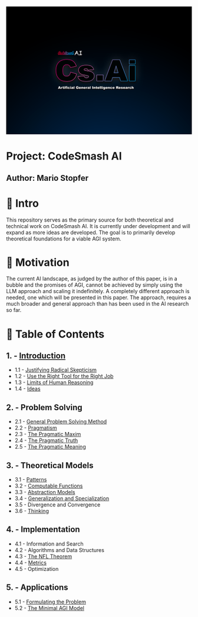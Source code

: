 
![](https://github.com/immmersive/codesmash-ai/blob/main/CsAi.png)

# Project: CodeSmash AI

## Author: Mario Stopfer

# 🔘 Intro

This repository serves as the primary source for both theoretical and technical work on CodeSmash AI. It is currently under development and will expand as more ideas are developed. The goal is to primarily develop theoretical foundations for a viable AGI system.

# 🔘 Motivation

The current AI landscape, as judged by the author of this paper, is in a bubble and the promises of AGI, cannot be achieved by simply using the LLM approach and scaling it indefinitely. A completely different approach is needed, one which will be presented in this paper. The approach, requires a much broader and general approach than has been used in the AI research so far.
 
# 🔘 Table of Contents
 
## 1. - [Introduction](/introduction.md)
- 1.1 - [Justifying Radical Skepticism](/radical-skepticism.md)
- 1.2 - [Use the Right Tool for the Right Job](/right-tool-right-job.md) 
- 1.3 - [Limits of Human Reasoning](/human-reasoning.md)
- 1.4 - [Ideas](/ideas.md)

## 2. - Problem Solving
- 2.1 - [General Problem Solving Method](/problem-solving.md)
- 2.2 - [Pragmatism](/pragmatism.md)
- 2.3 - [The Pragmatic Maxim](/pragmatic-maxim.md)
- 2.4 - [The Pragmatic Truth](/pragmatic-truth.md)
- 2.5 - [The Pragmatic Meaning](/pragmatic-meaning.md)

## 3. - Theoretical Models
- 3.1 - [Patterns](/patterns.md) 
- 3.2 - [Computable Functions](/computable-functions.md)
- 3.3 - [Abstraction Models](/abstraction-models.md)
- 3.4 - [Generalization and Specialization](/generalization-specialization.md)
- 3.5 - Divergence and Convergence
- 3.6 - [Thinking](/thinking.md)

## 4. - Implementation
- 4.1 - Information and Search
- 4.2 - Algorithms and Data Structures
- 4.3 - [The NFL Theorem](/nfl-theorem.md) 
- 4.4 - [Metrics](/metrics.md)
- 4.5 - Optimization

## 5. - Applications
- 5.1 - [Formulating the Problem](/formulating-problem.md)
- 5.2 - [The Minimal AGI Model](/agi-model.md)


